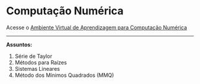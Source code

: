 # Computação Numérica

Acesse o [Ambiente Virtual de Aprendizagem para Computação Numérica](https://cn.ect.ufrn.br/)

---

**Assuntos:**

1. Série de Taylor
2. Métodos para Raízes
3. Sistemas Lineares
4. Método dos Mínimos Quadrados (MMQ)
